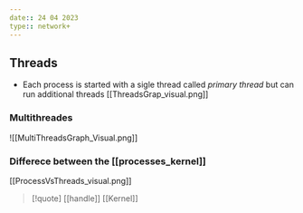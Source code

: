 ```yaml
---
date:: 24 04 2023
type:: network+
---
```

## Threads 
- Each process is started with a sigle thread called *primary thread*   but can run additional threads 
	[[ThreadsGrap_visual.png]]

### Multithreades 
![[MultiThreadsGraph_Visual.png]]
### Differece between the [[processes_kernel]]
[[ProcessVsThreads_visual.png]]

>[!quote] [[handle]] [[Kernel]]